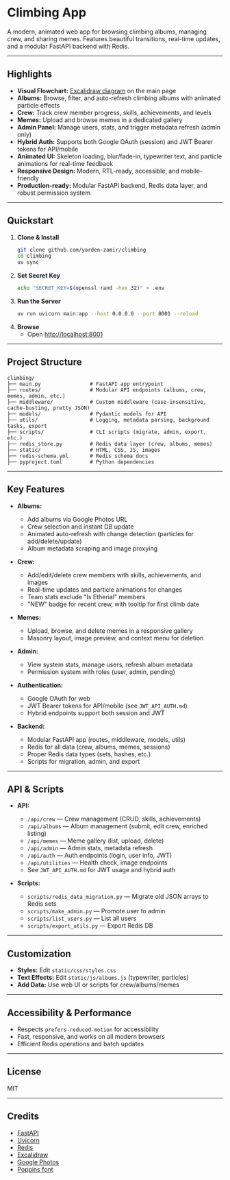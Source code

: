 # Climbing App

A modern, animated web app for browsing climbing albums, managing crew, and sharing memes. Features beautiful transitions, real-time updates, and a modular FastAPI backend with Redis.

---

## Highlights

- **Visual Flowchart:** [Excalidraw diagram](https://link.excalidraw.com/readonly/AtAowLIPvMThzN3XHsEf) on the main page
- **Albums:** Browse, filter, and auto-refresh climbing albums with animated particle effects
- **Crew:** Track crew member progress, skills, achievements, and levels
- **Memes:** Upload and browse memes in a dedicated gallery
- **Admin Panel:** Manage users, stats, and trigger metadata refresh (admin only)
- **Hybrid Auth:** Supports both Google OAuth (session) and JWT Bearer tokens for API/mobile
- **Animated UI:** Skeleton loading, blur/fade-in, typewriter text, and particle animations for real-time feedback
- **Responsive Design:** Modern, RTL-ready, accessible, and mobile-friendly
- **Production-ready:** Modular FastAPI backend, Redis data layer, and robust permission system

---

## Quickstart

1. **Clone & Install**
    ```bash
    git clone github.com/yarden-zamir/climbing
    cd climbing
    uv sync
    ```
2. **Set Secret Key**
    ```bash
    echo "SECRET_KEY=$(openssl rand -hex 32)" > .env
    ```
3. **Run the Server**
    ```bash
    uv run uvicorn main:app --host 0.0.0.0 --port 8001 --reload
    ```
4. **Browse**
    - Open [http://localhost:8001](http://localhost:8001)

---

## Project Structure

```
climbing/
├── main.py                # FastAPI app entrypoint
├── routes/                # Modular API endpoints (albums, crew, memes, admin, etc.)
├── middleware/            # Custom middleware (case-insensitive, cache-busting, pretty JSON)
├── models/                # Pydantic models for API
├── utils/                 # Logging, metadata parsing, background tasks, export
├── scripts/               # CLI scripts (migrate, admin, export, etc.)
├── redis_store.py         # Redis data layer (crew, albums, memes)
├── static/                # HTML, CSS, JS, images
├── redis-schema.yml       # Redis schema docs
├── pyproject.toml         # Python dependencies
```

---

## Key Features

- **Albums:**
  - Add albums via Google Photos URL
  - Crew selection and instant DB update
  - Animated auto-refresh with change detection (particles for add/delete/update)
  - Album metadata scraping and image proxying

- **Crew:**
  - Add/edit/delete crew members with skills, achievements, and images
  - Real-time updates and particle animations for changes
  - Team stats exclude "Is Etherial" members
  - "NEW" badge for recent crew, with tooltip for first climb date

- **Memes:**
  - Upload, browse, and delete memes in a responsive gallery
  - Masonry layout, image preview, and context menu for deletion

- **Admin:**
  - View system stats, manage users, refresh album metadata
  - Permission system with roles (user, admin, pending)

- **Authentication:**
  - Google OAuth for web
  - JWT Bearer tokens for API/mobile (see `JWT_API_AUTH.md`)
  - Hybrid endpoints support both session and JWT

- **Backend:**
  - Modular FastAPI app (routes, middleware, models, utils)
  - Redis for all data (crew, albums, memes, sessions)
  - Proper Redis data types (sets, hashes, etc.)
  - Scripts for migration, admin, and export

---

## API & Scripts

- **API:**
  - `/api/crew` — Crew management (CRUD, skills, achievements)
  - `/api/albums` — Album management (submit, edit crew, enriched listing)
  - `/api/memes` — Meme gallery (list, upload, delete)
  - `/api/admin` — Admin stats, metadata refresh
  - `/api/auth` — Auth endpoints (login, user info, JWT)
  - `/api/utilities` — Health check, image endpoints
  - See `JWT_API_AUTH.md` for JWT usage and hybrid auth

- **Scripts:**
  - `scripts/redis_data_migration.py` — Migrate old JSON arrays to Redis sets
  - `scripts/make_admin.py` — Promote user to admin
  - `scripts/list_users.py` — List all users
  - `scripts/export_utils.py` — Export Redis DB

---

## Customization

- **Styles:** Edit `static/css/styles.css`
- **Text Effects:** Edit `static/js/albums.js` (typewriter, particles)
- **Add Data:** Use web UI or scripts for crew/albums/memes

---

## Accessibility & Performance

- Respects `prefers-reduced-motion` for accessibility
- Fast, responsive, and works on all modern browsers
- Efficient Redis operations and batch updates

---

## License

MIT

---

## Credits

- [FastAPI](https://fastapi.tiangolo.com/)
- [Uvicorn](https://www.uvicorn.org/)
- [Redis](https://redis.io/)
- [Excalidraw](https://excalidraw.com/)
- [Google Photos](https://photos.google.com/)
- [Poppins font](https://fonts.google.com/specimen/Poppins)
